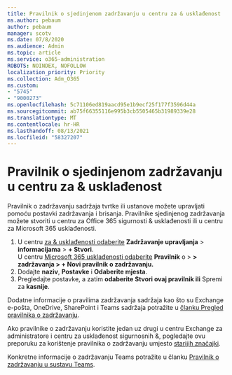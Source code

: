 ```yaml
---
title: Pravilnik o sjedinjenom zadržavanju u centru za & usklađenost
ms.author: pebaum
author: pebaum
manager: scotv
ms.date: 07/8/2020
ms.audience: Admin
ms.topic: article
ms.service: o365-administration
ROBOTS: NOINDEX, NOFOLLOW
localization_priority: Priority
ms.collection: Adm_O365
ms.custom:
- "5745"
- "9000273"
ms.openlocfilehash: 5c71106ed819aacd95e1b9ecf25f177f3596d44a
ms.sourcegitcommit: ab75f66355116e995b3cb5505465b31989339e28
ms.translationtype: MT
ms.contentlocale: hr-HR
ms.lasthandoff: 08/13/2021
ms.locfileid: "58327207"
---
```

# <a name="unified-retention-policies-in-the-security--compliance-center"></a>Pravilnik o sjedinjenom zadržavanju u centru za & usklađenost

Pravilnik o zadržavanju sadržaja tvrtke ili ustanove možete upravljati pomoću postavki zadržavanja i brisanja. Pravilnike sjedinjenog zadržavanja možete stvoriti u centru za Office 365 sigurnosti & usklađenosti ili u centru za Microsoft 365 usklađenosti. 

1. U centru [za & usklađenosti odaberite](https://go.microsoft.com/fwlink/p/?linkid=2077143) **Zadržavanje upravljanja**  >  **informacijama**  >  **+ Stvori**. <br/>
    U centru [Microsoft 365 usklađenosti odaberite](https://go.microsoft.com/fwlink/p/?linkid=2077149) **Pravilnik** o  >  **> zadržavanja > + Novi pravilnik o zadržavanju.**
2. Dodajte **naziv**, **Postavke** i **Odaberite mjesta**.
3. Pregledajte postavke, a zatim **odaberite Stvori ovaj pravilnik ili** Spremi za **kasnije**.  
      
Dodatne informacije o pravilima zadržavanja sadržaja kao što su Exchange e-pošta, OneDrive, SharePoint i Teams sadržaja potražite u [članku Pregled pravilnika o zadržavanju](https://go.microsoft.com/fwlink/?linkid=2127785).  
    
Ako pravilnike o zadržavanju koristite jedan uz drugi u centru Exchange za administratore i centru za usklađenost sigurnosnih &, pogledajte ovu preporuku za korištenje pravilnika o zadržavanju umjesto [starijih značajki](https://docs.microsoft.com/microsoft-365/compliance/retention-policies#use-a-retention-policy-instead-of-older-features).  
    
Konkretne informacije o zadržavanju Teams potražite u članku [Pravilnik o zadržavanju u sustavu Teams](https://docs.microsoft.com/microsoftteams/retention-policies).